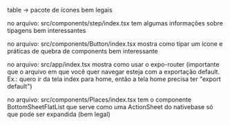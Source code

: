 table -> pacote de ícones bem legais

no arquivo: src/components/step/index.tsx tem algumas informações sobre tipagens bem interessantes

no arquivo: src/components/Button/index.tsx mostra como tipar um ícone e práticas de quebra de components bem interessante

no arquivo: src/app/index.tsx mostra como usar o expo-router (importante que o arquivo em que você quer navegar esteja com a exportação default. Ex.: quero ir da tela index para home, então a tela home precisa ter "export default")

no arquivo: src/components/Places/index.tsx tem o componente BottomSheetFlatList que serve como uma ActionSheet do nativebase só que pode ser expandida (bem legal)
